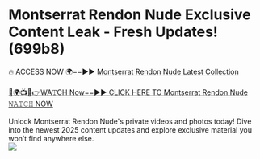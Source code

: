 # Montserrat Rendon Nude Exclusive Content Leak - Fresh Updates! (699b8)

🔥 ACCESS NOW 🌍==►► <a href="https://tinyurl.com/yc657z5k" rel="nofollow">Montserrat Rendon Nude Latest Collection</a>
<br><br>
[🔴🌍📺📱👉WA𝚃CH Now==►► CLICK HERE TO Montserrat Rendon Nude 𝚆𝙰𝚃𝙲𝙷 NOW](https://tinyurl.com/yc657z5k)
<br><br>
Unlock Montserrat Rendon Nude's private videos and photos today! Dive into the newest 2025 content updates and explore exclusive material you won’t find anywhere else.
<br>
<a href="https://tinyurl.com/yc657z5k" rel="nofollow" data-target="animated-image.originalLink"><img src="https://camo.githubusercontent.com/8a4f000d20f83aca3bf7ec5f350d767afa0574a8a352519fd8cfa583a6f93a33/68747470733a2f2f692e696d6775722e636f6d2f644a486b345a712e676966" data-canonical-src="https://i.imgur.com/dJHk4Zq.gif" style="max-width: 100%; display: inline-block;" data-target="animated-image.originalImage"></a>
<br>
